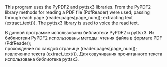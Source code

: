 This program uses the PyPDF2 and pyttsx3 libraries.
From the PyPDF2 library
methods for reading a PDF file (PdfReader) were used;
passing through each page (reader.pages[page_num]); 
extracting text (extract_text()).
The pyttsx3 library is used to voice the read text.

В данной программе использованы библиотеки PyPDF2 и pyttsx3. 
Из библиотеки PyPDF2 использованы методы: 
чтения файла в формате PDF (PdfReader);            
прохождение по каждой странице (reader.pages[page_num]); 
извлечение текста (extract_text()). 
Для озвучивания прочитанного текста использована библиотека  pyttsx3. 
